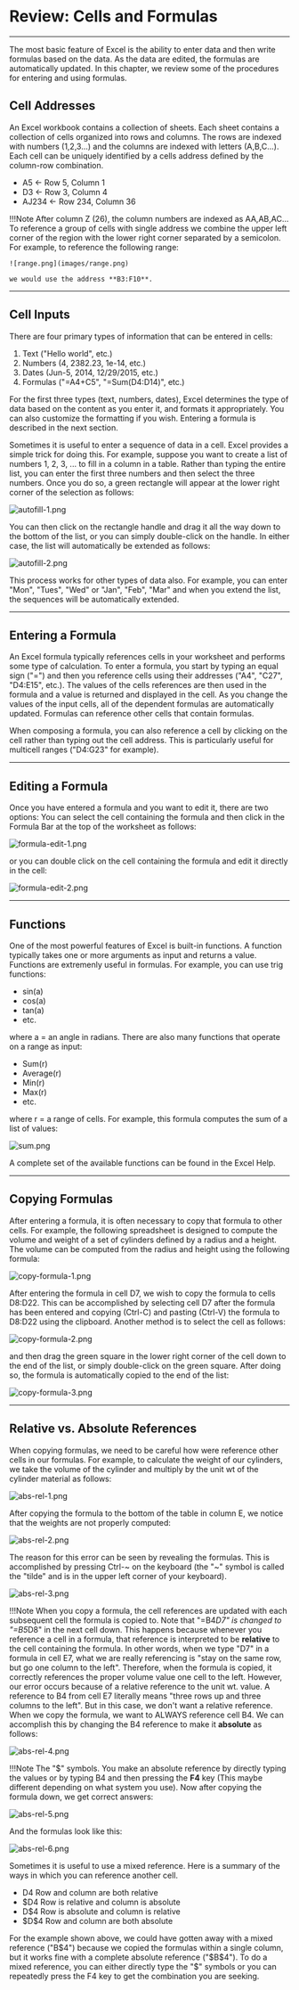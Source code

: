 # Review: Cells and Formulas

---

The most basic feature of Excel is the ability to enter data and then write formulas based on the data. As the data are edited, the formulas are automatically updated. In this chapter, we review some of the procedures for entering and using formulas.

## Cell Addresses
An Excel workbook contains a collection of sheets. Each sheet contains a collection of cells organized into rows and columns. The rows are indexed with numbers (1,2,3...) and the columns are indexed with letters (A,B,C...). Each cell can be uniquely identified by a cells address defined by the column-row combination.

- A5	<- Row 5, Column 1
- D3	<- Row 3, Column 4
- AJ234	<- Row 234, Column 36

!!!Note
    After column Z (26), the column numbers are indexed as AA,AB,AC... To reference a group of cells with single address we combine the upper left corner of the region with the lower right corner separated by a semicolon. For example, to reference the following range:

    ![range.png](images/range.png)

    we would use the address **B3:F10**.

---

## Cell Inputs
There are four primary types of information that can be entered in cells:

1. Text ("Hello world", etc.)
2. Numbers (4, 2382.23, 1e-14, etc.)
3. Dates (Jun-5, 2014, 12/29/2015, etc.)
4. Formulas ("=A4+C5", "=Sum(D4:D14)", etc.)

For the first three types (text, numbers, dates), Excel determines the type of data based on the content as you enter it, and formats it appropriately. You can also customize the formatting if you wish. Entering a formula is described in the next section.

Sometimes it is useful to enter a sequence of data in a cell. Excel provides a simple trick for doing this. For example, suppose you want to create a list of numbers 1, 2, 3, ... to fill in a column in a table. Rather than typing the entire list, you can enter the first three numbers and then select the three numbers. Once you do so, a green rectangle will appear at the lower right corner of the selection as follows:

![autofill-1.png](images/autofill-1.png)

You can then click on the rectangle handle and drag it all the way down to the bottom of the list, or you can simply double-click on the handle. In either case, the list will automatically be extended as follows:

![autofill-2.png](images/autofill-2.png)

This process works for other types of data also. For example, you can enter "Mon", "Tues", "Wed" or "Jan", "Feb", "Mar" and when you extend the list, the sequences will be automatically extended.

---

## Entering a Formula
An Excel formula typically references cells in your worksheet and performs some type of calculation. To enter a formula, you start by typing an equal sign ("=") and then you reference cells using their addresses ("A4", "C27", "D4:E15", etc.). The values of the cells references are then used in the formula and a value is returned and displayed in the cell. As you change the values of the input cells, all of the dependent formulas are automatically updated. Formulas can reference other cells that contain formulas.

When composing a formula, you can also reference a cell by clicking on the cell rather than typing out the cell address. This is particularly useful for multicell ranges ("D4:G23" for example).

---

## Editing a Formula
Once you have entered a formula and you want to edit it, there are two options: You can select the cell containing the formula and then click in the Formula Bar at the top of the worksheet as follows:

![formula-edit-1.png](images/formula-edit-1.png)

or you can double click on the cell containing the formula and edit it directly in the cell:

![formula-edit-2.png](images/formula-edit-2.png)

---

## Functions
One of the most powerful features of Excel is built-in functions. A function typically takes one or more arguments as input and returns a value. Functions are extremenly useful in formulas. For example, you can use trig functions:

- sin(a)
- cos(a)
- tan(a)
- etc.

where a = an angle in radians. There are also many functions that operate on a range as input:

- Sum(r)
- Average(r)
- Min(r)
- Max(r)
- etc.

where r = a range of cells. For example, this formula computes the sum of a list of values:

![sum.png](images/sum.png)

A complete set of the available functions can be found in the Excel Help.

---

## Copying Formulas
After entering a formula, it is often necessary to copy that formula to other cells. For example, the following spreadsheet is designed to compute the volume and weight of a set of cylinders defined by a radius and a height. The volume can be computed from the radius and height using the following formula:

![copy-formula-1.png](images/copy-formula-1.png)

After entering the formula in cell D7, we wish to copy the formula to cells D8:D22. This can be accomplished by selecting cell D7 after the formula has been entered and copying (Ctrl-C) and pasting (Ctrl-V) the formula to D8:D22 using the clipboard. Another method is to select the cell as follows:

![copy-formula-2.png](images/copy-formula-2.png)

and then drag the green square in the lower right corner of the cell down to the end of the list, or simply double-click on the green square. After doing so, the formula is automatically copied to the end of the list:

![copy-formula-3.png](images/copy-formula-3.png)

---

## Relative vs. Absolute References
When copying formulas, we need to be careful how were reference other cells in our formulas. For example, to calculate the weight of our cylinders, we take the volume of the cylinder and multiply by the unit wt of the cylinder material as follows:

![abs-rel-1.png](images/abs-rel-1.png)

After copying the formula to the bottom of the table in column E, we notice that the weights are not properly computed:

![abs-rel-2.png](images/abs-rel-2.png)

The reason for this error can be seen by revealing the formulas. This is accomplished by pressing Ctrl-~ on the keyboard (the "~" symbol is called the "tilde" and is in the upper left corner of your keyboard).

![abs-rel-3.png](images/abs-rel-3.png)

!!!Note 
    When you copy a formula, the cell references are updated with each subsequent cell the formula is copied to. Note that "=B4*D7" is changed to "=B5*D8" in the next cell down. This happens because whenever you reference a cell in a formula, that reference is interpreted to be **relative** to the cell containing the formula. In other words, when we type "D7" in a formula in cell E7, what we are really referencing is "stay on the same row, but go one column to the left". Therefore, when the formula is copied, it correctly references the proper volume value one cell to the left. However, our error occurs because of a relative reference to the unit wt. value. A reference to B4 from cell E7 literally means "three rows up and three columns to the left". But in this case, we don't want a relative reference. When we copy the formula, we want to ALWAYS reference cell B4. We can accomplish this by changing the B4 reference to make it **absolute** as follows:

![abs-rel-4.png](images/abs-rel-4.png)

!!!Note
    The "\$" symbols. You make an absolute reference by directly typing the values or by typing B4 and then pressing the **F4** key (This maybe different depending on what system you use). Now after copying the formula down, we get correct answers:

![abs-rel-5.png](images/abs-rel-5.png)

And the formulas look like this:

![abs-rel-6.png](images/abs-rel-6.png)

Sometimes it is useful to use a mixed reference. Here is a summary of the ways in which you can reference another cell.

- D4	Row and column are both relative
- \$D4	Row is relative and column is absolute
- D\$4	Row is absolute and column is relative
- \$D\$4	Row and column are both absolute

For the example shown above, we could have gotten away with a mixed reference ("B\$4") because we copied the formulas within a single column, but it works fine with a complete absolute reference ("\$B\$4"). To do a mixed reference, you can either directly type the "\$" symbols or you can repeatedly press the F4 key to get the combination you are seeking.